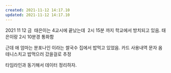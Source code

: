 ```yaml
---
created: 2021-11-12 14:17.10
updated: 2021-11-12 14:17.10
---
```

2021 11 12 금 
태은이는 4교시에 끝났는데 
2시 15분 까지 학교에서 방치되고 있음.
태은이랑 2시 10분경 통화함

근데 애 엄마는 분포나인 이라는 쌀국수 집에서 밥먹고 있었음. 카드 사용내역 문자 옴
테니스치고 밥먹으러 갔을걸로 추정

타임라인과 동기해서 데이터 정리하자.

